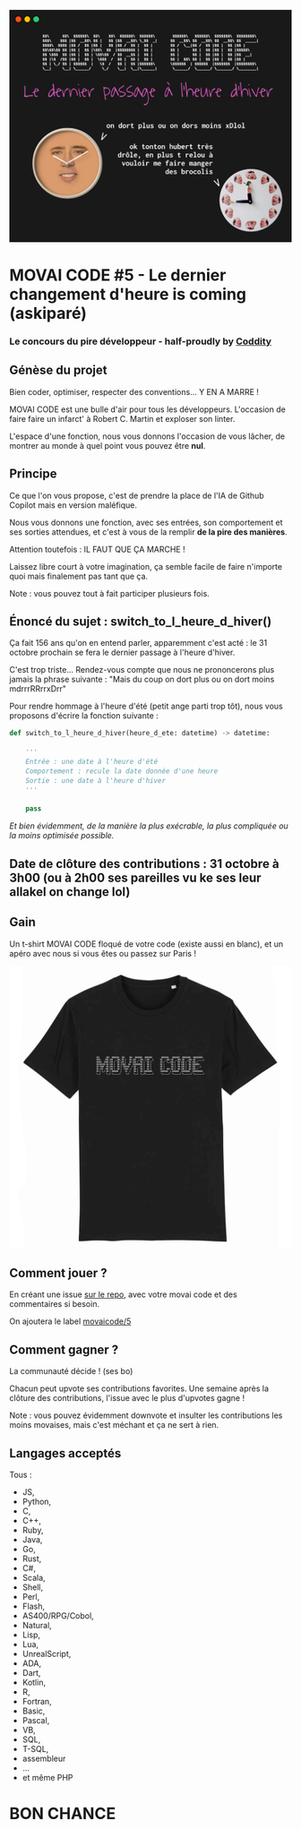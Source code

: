 ![](./movaicode-1021.png)

# MOVAI CODE #5 - Le dernier changement d'heure is coming (askiparé)
### Le concours du pire développeur - half-proudly by [Coddity](https://www.coddity.com/)


## Génèse du projet

Bien coder, optimiser, respecter des conventions... Y EN A MARRE ! 

MOVAI CODE est une bulle d'air pour tous les développeurs. L'occasion de faire faire un infarct' à Robert C. Martin et exploser son linter.

L'espace d'une fonction, nous vous donnons l'occasion de vous lâcher, de montrer au monde à quel point vous pouvez être **nul**. 


## Principe

Ce que l'on vous propose, c'est de prendre la place de l'IA de Github Copilot mais en version maléfique.

Nous vous donnons une fonction, avec ses entrées, son comportement et ses sorties attendues, et c'est à vous de la remplir **de la pire des manières**. 

Attention toutefois : IL FAUT QUE ÇA MARCHE !

Laissez libre court à votre imagination, ça semble facile de faire n'importe quoi mais finalement pas tant que ça.

Note : vous pouvez tout à fait participer plusieurs fois.


## Énoncé du sujet : switch_to_l_heure_d_hiver()

Ça fait 156 ans qu'on en entend parler, apparemment c'est acté : le 31 octobre prochain se fera le dernier passage à l'heure d'hiver. 

C'est trop triste... Rendez-vous compte que nous ne prononcerons plus jamais la phrase suivante : "Mais du coup on dort plus ou on dort moins mdrrrRRrrxDrr"

Pour rendre hommage à l'heure d'été (petit ange parti trop tôt), nous vous proposons d'écrire la fonction suivante : 

```python
def switch_to_l_heure_d_hiver(heure_d_ete: datetime) -> datetime:

    ''' 
    Entrée : une date à l'heure d'été
    Comportement : recule la date donnée d'une heure
    Sortie : une date à l'heure d'hiver
    '''

    pass
```

_Et bien évidemment, de la manière la plus exécrable, la plus compliquée ou la moins optimisée possible._
​

## Date de clôture des contributions : 31 octobre à 3h00 (ou à 2h00 ses pareilles vu ke ses leur allakel on change lol)


## Gain

Un t-shirt MOVAI CODE floqué de votre code (existe aussi en blanc), et un apéro avec nous si vous êtes ou passez sur Paris !

![](./tshirt-movaicode.png)


## Comment jouer ? 

En créant une issue [sur le repo](https://github.com/CoddityTeam/movaicode/issues), avec votre movai code et des commentaires si besoin.

On ajoutera le label [movaicode/5](https://github.com/CoddityTeam/movaicode/labels/movaicode%2F5)


## Comment gagner ?

La communauté décide ! (ses bo)

Chacun peut upvote ses contributions favorites. Une semaine après la clôture des contributions, l'issue avec le plus d'upvotes gagne ! 

Note : vous pouvez évidemment downvote et insulter les contributions les moins movaises, mais c'est méchant et ça ne sert à rien.


## Langages acceptés

Tous :
 - JS,
 - Python,
 - C,
 - C++,
 - Ruby,
 - Java,
 - Go,
 - Rust,
 - C#,
 - Scala,
 - Shell,
 - Perl,
 - Flash,
 - AS400/RPG/Cobol,
 - Natural,
 - Lisp,
 - Lua,
 - UnrealScript,
 - ADA,
 - Dart,
 - Kotlin,
 - R,
 - Fortran,
 - Basic,
 - Pascal,
 - VB,
 - SQL,
 - T-SQL,
 - assembleur
 - ...
 - et même PHP


# BON CHANCE